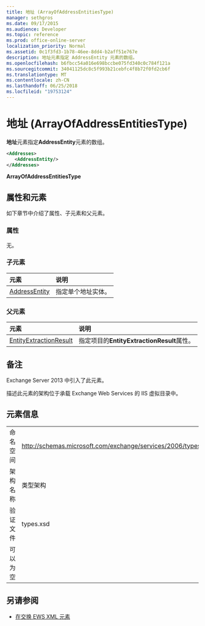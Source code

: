 ```yaml
---
title: 地址 (ArrayOfAddressEntitiesType)
manager: sethgros
ms.date: 09/17/2015
ms.audience: Developer
ms.topic: reference
ms.prod: office-online-server
localization_priority: Normal
ms.assetid: 0c1f3fd3-1b78-46ee-8dd4-b2aff51e767e
description: 地址元素指定 AddressEntity 元素的数组。
ms.openlocfilehash: b6fbcc54a016e698bccbe075fd340c0c784f121a
ms.sourcegitcommit: 34041125dc8c5f993b21cebfc4f8b72f0fd2cb6f
ms.translationtype: MT
ms.contentlocale: zh-CN
ms.lasthandoff: 06/25/2018
ms.locfileid: "19753124"
---
```

# <a name="addresses-arrayofaddressentitiestype"></a>地址 (ArrayOfAddressEntitiesType)

**地址**元素指定**AddressEntity**元素的数组。 
  
```XML
<Addresses>
   <AddressEntity/>
</Addresses>
```

 **ArrayOfAddressEntitiesType**
## <a name="attributes-and-elements"></a>属性和元素

如下章节中介绍了属性、子元素和父元素。
  
### <a name="attributes"></a>属性

无。
  
### <a name="child-elements"></a>子元素

|**元素**|**说明**|
|:-----|:-----|
|[AddressEntity](addressentity.md) <br/> |指定单个地址实体。  <br/> |
   
### <a name="parent-elements"></a>父元素

|**元素**|**说明**|
|:-----|:-----|
|[EntityExtractionResult](entityextractionresult.md) <br/> |指定项目的**EntityExtractionResult**属性。  <br/> |
   
## <a name="remarks"></a>备注

Exchange Server 2013 中引入了此元素。
  
描述此元素的架构位于承载 Exchange Web Services 的 IIS 虚拟目录中。
  
## <a name="element-information"></a>元素信息

|||
|:-----|:-----|
|命名空间  <br/> |http://schemas.microsoft.com/exchange/services/2006/types  <br/> |
|架构名称  <br/> |类型架构  <br/> |
|验证文件  <br/> |types.xsd  <br/> |
|可以为空  <br/> ||
   
## <a name="see-also"></a>另请参阅

- [在交换 EWS XML 元素](ews-xml-elements-in-exchange.md)

